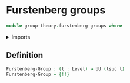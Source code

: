 # Furstenberg groups

```agda
module group-theory.furstenberg-groups where
```

<details><summary>Imports</summary>

```agda
open import foundation.cartesian-product-types
open import foundation.dependent-pair-types
open import foundation.identity-types
open import foundation.propositional-truncations
open import foundation.sets
open import foundation.universe-levels
```

</details>

## Definition

```agda
Furstenberg-Group : (l : Level) → UU (lsuc l)
Furstenberg-Group = {!!}
```
